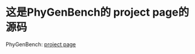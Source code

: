 # 这是PhyGenBench的 project page的源码
PhyGenBench: [project page](https://12345txy.github.io/PhyGenBench/)
